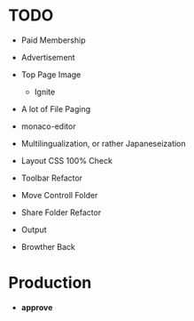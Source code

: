 # TODO
- Paid Membership
- Advertisement
- Top Page Image
  - Ignite
- A lot of File Paging

- monaco-editor
- Multilingualization, or rather Japaneseization
- Layout CSS 100% Check
- Toolbar Refactor
- Move Controll Folder
- Share Folder Refactor
- Output
- Browther Back

# Production
- **approve**
